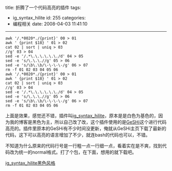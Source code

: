 title: 折腾了一个代码高亮的插件
tags:
  - ig_syntax_hilite
id: 255
categories:
  - 编程相关
date: 2008-04-03 11:41:10
---


	awk '/.*0020*./{print}' 00 > 01
	awk ' {print $18} ' 01 > 02
	cat 02 | sort | uniq > 03
	//g' 03 > 04
	sed -e '/.*\.\.\.\.\.\./d' 04 > 05
	sed -e 's/\.\.\.//g' 05 > 06
	sed -e 's/\b\.\b/\-\-\-\-/g' 06 > 07
	rm -f 01 02 03 04 05 06 
	awk '/.*0020*./{print}' 00 > 01
	awk ' {print $18} ' 01 > 02
	cat 02 | sort | uniq > 03
	//g' 03 > 04
	sed -e '/.*\.\.\.\.\.\./d' 04 > 05
	sed -e 's/\.\.\.//g' 05 > 06
	sed -e 's/\b\.\b/\-\-\-\-/g' 06 > 07
	rm -f 01 02 03 04 05 06 


上面是效果，感觉还不错，插件叫[ig_syntax_hilite](http://blog.igeek.info/wp-plugins/igsyntax-hiliter/)，原本是是白色为基色的，因为我的博客是黑色为主，所以自己改了改，这个插件使用的是[GeSHi](http://qbnz.com/highlighter/)这个进行代码高亮的。插件里原本的GeSHi有不少时间没更新，俺就从GeSHi主页下载了最新的代码，这下可以高亮的语言增加了不少，就连bash的代码也可以，不错。

不知道为什么原来的代码行号是一行粗一点一行细一点，看着实在是不爽，找到代码改为统一的normal格式。打了个包，在下面，想用的就下载吧。

[ig_syntax_hilite黑色风格](http://cocobear.github.io/download/ig_syntax_hilite_black.tar.gz)